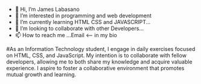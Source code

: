 - 👋 Hi, I’m James Labasano
- 👀 I’m interested in programming and web development 
- 🌱 I’m currently learning HTML CSS and JAVASCRIPT...
- 💞️ I’m looking to collaborate with other Developers...
- 📫 How to reach me ...Email <-- in my bio

#As an Information Technology student, I engage in daily exercises focused on HTML, CSS, and JavaScript. My intention is to collaborate with fellow developers, allowing me to both share my knowledge and acquire valuable experience. I aspire to foster a collaborative environment that promotes mutual growth and learning.
<!---
JCLabasano/JCLabasano is a ✨ special ✨ repository because its `README.md` (this file) appears on your GitHub profile.
You can click the Preview link to take a look at your changes.
--->
